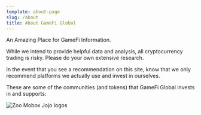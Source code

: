 ```yaml
---
template: about-page
slug: /about
title: About GameFi Global
---
```

An Amazing Place for GameFi Information.

While we intend to provide helpful data and analysis, all cryptocurrency trading is risky. Please do your own extensive research. 

In the event that you see a recommendation on this site, know that we only recommend platforms we actually use and invest in ourselves.

These are some of the communities (and tokens) that GameFi Global invests in and supports: 

![Zoo Mobox Jojo logos](/assets/communities.png "Awesome GameFi Platforms: ZooCW, Mobox, Jojo")